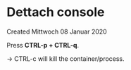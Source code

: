 # Dettach console
Created Mittwoch 08 Januar 2020

Press **CTRL-p + CTRL-q**.

-> CTRL-c will kill the container/process.

